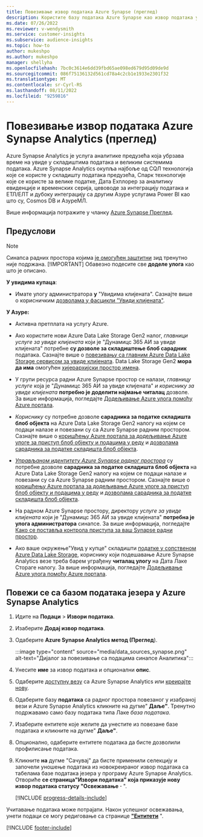 ```yaml
---
title: Повезивање извор података Azure Synapse (преглед)
description: Користите базу података Azure Synapse као извор података у програму Dynamics 365 Customer Insights.
ms.date: 07/26/2022
ms.reviewer: v-wendysmith
ms.service: customer-insights
ms.subservice: audience-insights
ms.topic: how-to
author: mukeshpo
ms.author: mukeshpo
manager: shellyha
ms.openlocfilehash: 7bc0c3614e6dd39fbd65ae098ed679d95d09de9d
ms.sourcegitcommit: 086f75136132d561cd78a4c2cb1e1933e2301f32
ms.translationtype: MT
ms.contentlocale: sr-Cyrl-RS
ms.lasthandoff: 08/11/2022
ms.locfileid: "9259816"
---
```

# <a name="connect-an-azure-synapse-analytics-data-source-preview"></a>Повезивање извор података Azure Synapse Analytics (преглед)

Azure Synapse Analytics је услуга аналитике предузећа која убрзава време на увиде у складиштима података и великим системима података. Azure Synapse Analytics окупља најбоље од СQЛ технологија које се користе у складишту података предузећа, Спарк технологије које се користе за велике податке, Дата Еxплорер за аналитику евиденције и временских серија, цевоводе за интеграцију података и ЕТЛ/ЕЛТ и дубоку интеграцију са другим Азуре услугама Power BI као што су, Cosmos DB и АзуреМЛ.

Више информација потражите у чланку [Azure Synapse Преглед](/azure/synapse-analytics/overview-what-is).

## <a name="prerequisites"></a>Предуслови

> [!NOTE]
> Синапса радних простора којима [је омогућен заштитни](/azure/synapse-analytics/security/synapse-workspace-ip-firewall) зид тренутно није подржана.
> [!IMPORTANT]
> Обавезно подесите све **доделе улога** као што је описано.  

**У увидима купаца**:

* Имате улогу администратора **у** "Увидима клијената". Сазнајте више о корисничким [дозволама у фасцикли "Увиди клијената"](permissions.md#add-users).

**У Азуре:**

- Активна претплата на услугу Azure.

- Ако користите нови Azure Data Lake Storage Gen2 налог, *главници услуге за увиде клијената* који је "Дyнамицс 365 АИ за увиде клијената" потребне **су дозволе за складиштење блоб сарадник** података. Сазнајте више о [повезивању са главним Azure Data Lake Storage сервисом за увиде клијената](connect-service-principal.md). Data Lake Storage Gen2 **мора да има** омогућен [хијерархијски простор имена](/azure/storage/blobs/data-lake-storage-namespace).

- У групи ресурса радни Azure Synapse простор се налази, *главницу услуге* која је "Дyнамицс 365 АИ за увиде клијената" *и кориснику за увиде клијената* **потребно је доделити најмање читалац** дозволе. За више информација, погледајте [Додељивање Azure улога помоћу Azure портала](/azure/role-based-access-control/role-assignments-portal).

- *Кориснику* су потребне дозволе **сарадника за податке складишта блоб објекта** на Azure Data Lake Storage Gen2 налогу на којем се подаци налазе и повезани су са Azure Synapse радним простором. Сазнајте више о [коришћењу Azure портала за додељивање Azure улоге за приступ блоб објекту и подацима у реду](/azure/storage/common/storage-auth-aad-rbac-portal) и [дозволама сарадника за податке складишта блоб објекта](/azure/role-based-access-control/built-in-roles#storage-blob-data-contributor).

- *[Управљаном идентитету Azure Synapse радног простора](/azure/synapse-analytics/security/synapse-workspace-managed-identity)* су потребне дозволе **сарадника за податке складишта блоб објекта** на Azure Data Lake Storage Gen2 налогу на којем се подаци налазе и повезани су са Azure Synapse радним простором. Сазнајте више о [коришћењу Azure портала за додељивање Azure улоге за приступ блоб објекту и подацима у реду](/azure/storage/common/storage-auth-aad-rbac-portal) и [дозволама сарадника за податке складишта блоб објекта](/azure/role-based-access-control/built-in-roles#storage-blob-data-contributor).

- На радном Azure Synapse простору, директору *услуге за увиде клијената* који је "Дyнамицс 365 АИ за увиде клијената" **потребна је улога администратора** синапсе. За више информација, погледајте [Како се поставља контрола приступа за ваш Synapse радни простор](/azure/synapse-analytics/security/how-to-set-up-access-control).

- Ако ваше окружење"Увид у купце" складишти [податке у сопственом Azure Data Lake Storage](own-data-lake-storage.md), кориснику који подешавање Azure Synapse Analytics везе треба барем уграђену **читалац улогу** на Дата Лаке Стораге налогу. За више информација, погледајте [Додељивање Azure улога помоћу Azure портала](/azure/role-based-access-control/role-assignments-portal).

## <a name="connect-to-the-data-lake-database-in-azure-synapse-analytics"></a>Повежи се са базом података језера у Azure Synapse Analytics

1. Идите на **Подаци** > **Извори података**.

1. Изаберите **Додај извор података**.

1. Одаберите **Azure Synapse Analytics метод (Преглед**).

   :::image type="content" source="media/data_sources_synapse.png" alt-text="Дијалог за повезивање са подацима синапсе Аналитика":::
  
1. Унесите **име** за извор података и опционални **опис**.

1. Одаберите [доступну везу](connections.md) са Azure Synapse Analytics или [креирајте нову](export-azure-synapse-analytics.md#set-up-connection-to-azure-synapse).

1. Одаберите базу **података** са радног простора повезаног у изабраној вези и Azure Synapse Analytics кликните на дугме" **Даље"**. Тренутно подржавамо само базу података типа Лаке *база података*.

1. Изаберите ентитете које желите да унестите из повезане базе података и кликните на дугме" **Даље"**.

1. Опционално, одаберите ентитете података да бисте дозволили профилисање података.

1. Кликните **на** дугме "Сачувај" да бисте применили селекцију и започели уношење података из новокреираног извор података са табелама базе података језера у програму Azure Synapse Analytics. Отвориће **се страница"Извори података" која приказује нову извор података статусу "Освежавање** **·** ".

   [!INCLUDE [progress-details-include](includes/progress-details-pane.md)]

Учитавање података може потрајати. Након успешног освежавања, унети подаци се могу редиговање са странице [**"Ентитети**](entities.md) ".

[!INCLUDE [footer-include](includes/footer-banner.md)]
